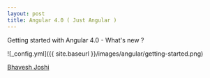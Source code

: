 ```yaml
---
layout: post
title: Angular 4.0 ( Just Angular )
---
```


Getting started with Angular 4.0 - What's new ?

![_config.yml]({{ site.baseurl }}/images/angular/getting-started.png)

[Bhavesh Joshi](https://github.com/bhaveshjoshiofficial)
